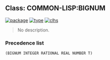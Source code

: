 ## Class: COMMON-LISP:BIGNUM
[![package](https://img.shields.io/badge/Package-COMMON--LISP-5f9ea0.svg?style=social&colorA=999999)](../) [![type](https://img.shields.io/badge/Type-Class-5f9ea0.svg?style=social&colorA=999999)](../#class) [![clhs](https://img.shields.io/badge/CLHS-BIGNUM-5f9ea0.svg?style=social&colorA=999999)](http://www.lispworks.com/documentation/HyperSpec/Body/t_bignum.htm) 

> No description.

### Precedence list
```
(BIGNUM INTEGER RATIONAL REAL NUMBER T)
```
